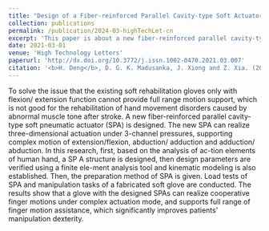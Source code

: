 ```yaml
---
title: "Design of a Fiber-reinforced Parallel Cavity-type Soft Actuator for Hand Movement Function Rehabilitation"
collection: publications
permalink: /publication/2024-03-highTechLet-cn
excerpt: 'This paper is about a new fiber-reinforced parallel cavity-type soft pneumatic actuator (SPA) for soft rehabilitation gloves.'
date: 2021-03-01
venue: 'High Technology Letters'
paperurl: 'http://dx.doi.org/10.3772/j.issn.1002-0470.2021.03.007'
citation: '<b>H. Deng</b>, D. G. K. Madusanka, J. Xiong and Z. Xia. (2021). &quot;Design of a Fiber-reinforced Parallel Cavity-type Soft Actuator for Hand Movement Function Rehabilitation.&quot; <i><b>High Technology Letters</b></i>, 31(3): 270-278.'
---
```


To solve the issue that the existing soft rehabilitation gloves only with flexion/ extension function cannot provide full range motion support, which is not good for the rehabilitation of hand movement disorders caused by abnormal muscle tone after stroke. A new fiber-reinforced parallel cavity-type soft pneumatic actuator (SPA) is designed. The new SPA can realize three-dimensional actuation under 3-channel pressures, supporting complex motion of extension/flexion, abduction/ adduction and adduction/ abduction. In this research, first, based on the analysis of ac-tion elements of human hand, a SP A structure is designed, then design parameters are verified using a finite ele-ment analysis tool and kinematic modeling is also established. Then, the preparation method of SPA is given. Load tests of SPA and manipulation tasks of a fabricated soft glove are conducted. The results show that a glove with the designed SPAs can realize cooperative finger motions under complex actuation mode, and supports full range of finger motion assistance, which significantly improves patients' manipulation dexterity.